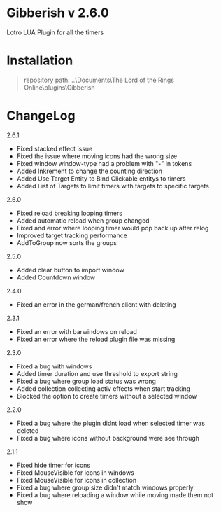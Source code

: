 # Gibberish v 2.6.0

Lotro LUA Plugin for all the timers


# Installation

> repository path: ..\Documents\The Lord of the Rings Online\plugins\Gibberish


# ChangeLog

2.6.1
- Fixed stacked effect issue
- Fixed the issue where moving icons had the wrong size
- Fixed window window-type had a problem with "-" in tokens
- Added Inkrement to change the counting direction
- Added Use Target Entity to Bind Clickable entitys to timers
- Added List of Targets to limit timers with targets to specific targets


2.6.0

- Fixed reload breaking looping timers
- Added automatic reload when group changed
- Fixed and error where looping timer would pop back up after relog
- Improved target tracking performance
- AddToGroup now sorts the groups


2.5.0

- Added clear button to import window
- Added Countdown window


2.4.0

- Fixed an error in the german/french client with deleting


2.3.1

- Fixed an error with barwindows on reload
- Fixed an error where the reload plugin file was missing



2.3.0

- Fixed a bug with windows
- Added timer duration and use threshold to export string
- Fixed a bug where group load status was wrong
- Added collection collecting activ effects when start tracking
- Blocked the option to create timers without a selected window


2.2.0

- Fixed a bug where the plugin didnt load when selected timer was deleted
- Fixed a bug where icons without background were see through


2.1.1

- Fixed hide timer for icons
- Fixed MouseVisible for icons in windows
- Fixed MouseVisible for icons in collection
- Fixed a bug where group size didn't match windows properly
- Fixed a bug where reloading a window while moving made them not show


